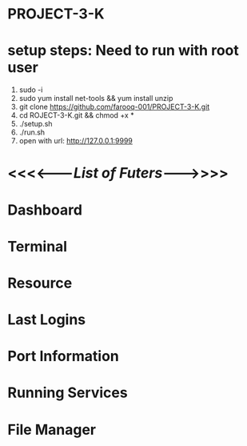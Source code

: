 # PROJECT-3-K
# setup steps: Need to run with root user
1. sudo -i
2. sudo yum install net-tools && yum install unzip  
4. git clone https://github.com/farooq-001/PROJECT-3-K.git
5. cd ROJECT-3-K.git && chmod +x *
6. ./setup.sh
7. ./run.sh
8. open with url: http://127.0.0.1:9999


# <<<<---***List of Futers***--->>>> 
# Dashboard
# Terminal
# Resource
# Last Logins
# Port Information
# Running Services
# File Manager

